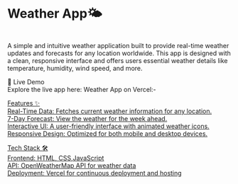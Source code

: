 <h1>Weather App🌤️ </h1><br>
A simple and intuitive weather application built to provide real-time weather updates and forecasts for any location worldwide. This app is designed with a clean, responsive interface and offers users essential weather details like temperature, humidity, wind speed, and more.

🔗 Live Demo<br>
Explore the live app here: Weather App on Vercel:- <a href="https://wheather-app-git-master-risu-guptas-projects.vercel.app" target="_blank">

Features ✨<br>
Real-Time Data: Fetches current weather information for any location.<br>
7-Day Forecast: View the weather for the week ahead.<br>
Interactive UI: A user-friendly interface with animated weather icons.<br>
Responsive Design: Optimized for both mobile and desktop devices.<br>

Tech Stack 🛠️<br>
Frontend: HTML, CSS,JavaScript<br>
API: OpenWeatherMap API for weather data <br>
Deployment: Vercel for continuous deployment and hosting
